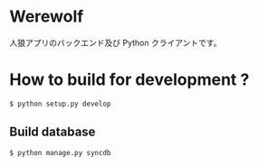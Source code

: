 Werewolf
====

人狼アプリのバックエンド及び Python クライアントです。

How to build for development ?
==============================

```bash
$ python setup.py develop
```

Build database
--------------

```bash
$ python manage.py syncdb
```
